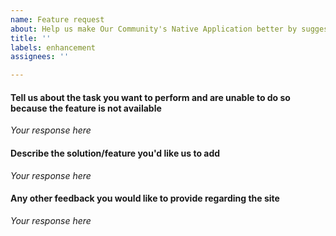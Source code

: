 ```yaml
---
name: Feature request
about: Help us make Our Community's Native Application better by suggesting new features.
title: ''
labels: enhancement
assignees: ''

---
```


#### Tell us about the task you want to perform and are unable to do so because the feature is not available
_Your response here_

#### Describe the solution/feature you'd like us to add
_Your response here_

#### Any other feedback you would like to provide regarding the site
_Your response here_

